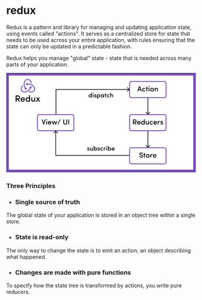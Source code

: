# redux

Redux is a pattern and library for managing and updating application state, using events called "actions". It serves as a centralized store for state that needs to be used across your entire application, with rules ensuring that the state can only be updated in a predictable fashion.

Redux helps you manage "global" state - state that is needed across many parts of your application.

![image](image/01-image.png)

### Three Principles
* ### Single source of truth
The global state of your application is stored in an object tree within a single store.

* ### State is read-only
The only way to change the state is to emit an action, an object describing what happened.

* ### Changes are made with pure functions
To specify how the state tree is transformed by actions, you write pure reducers.
